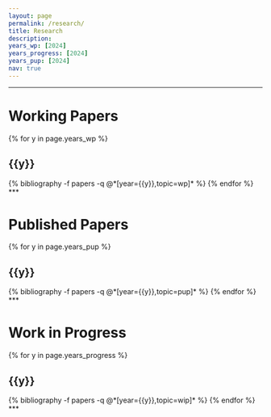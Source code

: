 ```yaml
---
layout: page
permalink: /research/
title: Research
description: 
years_wp: [2024]
years_progress: [2024]
years_pup: [2024]
nav: true
---
```

***
<div class="publications">
<h1 class="year">Working Papers</h1>
{% for y in page.years_wp %}
  <h2 class="year">{{y}}</h2>
  {% bibliography -f papers -q @*[year={{y}},topic=wp]* %}
{% endfor %}
</div>
***
<div class="publications">
<h1 class="year">Published Papers</h1>
{% for y in page.years_pup %}
  <h2 class="year">{{y}}</h2>
  {% bibliography -f papers -q @*[year={{y}},topic=pup]* %}
{% endfor %}
</div>
***
<div class="publications">
<h1 class="year">Work in Progress</h1>
{% for y in page.years_progress %}
  <h2 class="year">{{y}}</h2>
  {% bibliography -f papers -q @*[year={{y}},topic=wip]* %}
{% endfor %}
</div>
***



